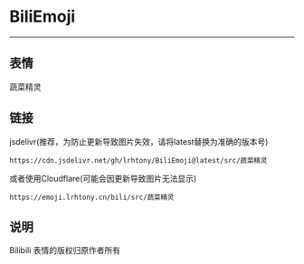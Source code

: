 # BiliEmoji
---
## 表情
蔬菜精灵
## 链接
jsdelivr(推荐，为防止更新导致图片失效，请将latest替换为准确的版本号)
```
https://cdn.jsdelivr.net/gh/lrhtony/BiliEmoji@latest/src/蔬菜精灵
```
或者使用Cloudflare(可能会因更新导致图片无法显示)
```
https://emoji.lrhtony.cn/bili/src/蔬菜精灵
```
## 说明
Bilibili 表情的版权归原作者所有

